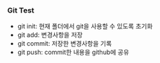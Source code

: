 ### Git Test

- git init: 현재 폴더에서 git을 사용할 수 있도록 초기화
- git add: 변경사항을 저장
- git commit: 저장한 변경사항을 기록
- git push: commit한 내용을 github에 공유

